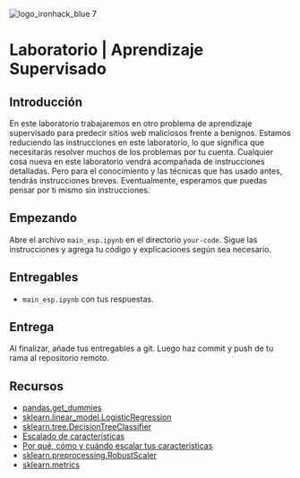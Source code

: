 ![logo_ironhack_blue 7](https://user-images.githubusercontent.com/23629340/40541063-a07a0a8a-601a-11e8-91b5-2f13e4e6b441.png)

# Laboratorio | Aprendizaje Supervisado

## Introducción

En este laboratorio trabajaremos en otro problema de aprendizaje supervisado para predecir sitios web maliciosos frente a benignos. Estamos reduciendo las instrucciones en este laboratorio, lo que significa que necesitarás resolver muchos de los problemas por tu cuenta. Cualquier cosa nueva en este laboratorio vendrá acompañada de instrucciones detalladas. Pero para el conocimiento y las técnicas que has usado antes, tendrás instrucciones breves. Eventualmente, esperamos que puedas pensar por ti mismo sin instrucciones.

## Empezando

Abre el archivo `main_esp.ipynb` en el directorio `your-code`. Sigue las instrucciones y agrega tu código y explicaciones según sea necesario.

## Entregables

- `main_esp.ipynb` con tus respuestas.

## Entrega

Al finalizar, añade tus entregables a git. Luego haz commit y push de tu rama al repositorio remoto.

## Recursos

- [pandas.get_dummies](https://pandas.pydata.org/pandas-docs/stable/generated/pandas.get_dummies.html)
- [sklearn.linear_model.LogisticRegression](https://scikit-learn.org/stable/modules/generated/sklearn.linear_model.LogisticRegression.html)
- [sklearn.tree.DecisionTreeClassifier](https://scikit-learn.org/stable/modules/generated/sklearn.tree.DecisionTreeClassifier.html)
- [Escalado de características](https://en.wikipedia.org/wiki/Feature_scaling)
- [Por qué, cómo y cuándo escalar tus características](https://medium.com/greyatom/why-how-and-when-to-scale-your-features-4b30ab09db5e)
- [sklearn.preprocessing.RobustScaler](https://scikit-learn.org/stable/modules/generated/sklearn.preprocessing.RobustScaler.html)
- [sklearn.metrics](https://scikit-learn.org/stable/modules/classes.html#module-sklearn.metrics)
    